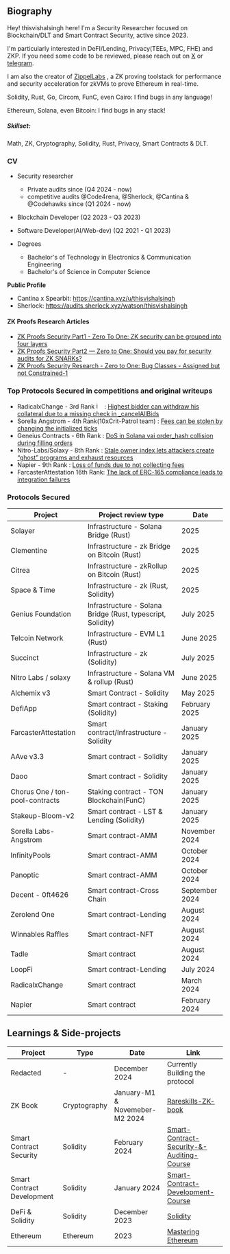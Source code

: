 
## Biography
Hey! thisvishalsingh here! I'm a Security Researcher focused on Blockchain/DLT and Smart Contract Security, active since 2023. 

I'm particularly interested in DeFI/Lending, Privacy(TEEs, MPC, FHE) and ZKP. If you need some code to be reviewed, please reach out on [X](https://x.com/thisvishalsingh) or [telegram](https://t.me/thisvishalsingh).

I am also the creator of [ZippelLabs](https://x.com/Zippel_Labs) , a ZK proving toolstack for performance and security acceleration for zkVMs to prove Ethereum in real-time.

Solidity, Rust, Go, Circom, FunC, even Cairo: I find bugs in any language! 

Ethereum, Solana, even Bitcoin: I find bugs in any stack!

##### Skillset:
Math, ZK, Cryptography, Solidity, Rust, Privacy, Smart Contracts & DLT.

### CV
- Security researcher
    - Private audits since (Q4 2024 - now) 
    - competitive audits @Code4rena, @Sherlock, @Cantina & @Codehawks since (Q1 2024 - now)

- Blockchain Developer (Q2 2023 - Q3 2023)
- Software Developer(AI/Web-dev) (Q2 2021 - Q1 2023)
- Degrees
    - Bachelor's of Technology in Electronics & Communication Engineering
    - Bachelor's of Science in Computer Science 

**Public Profile**

- Cantina x Spearbit: https://cantina.xyz/u/thisvishalsingh
- Sherlock: https://audits.sherlock.xyz/watson/thisvishalsingh


#### ZK Proofs Research Articles 
- [ZK Proofs Security Part1 - Zero To One: ZK security can be grouped into four layers](https://x.com/thisvishalsingh/status/1981717979965346192?t=Vg3Y9NgGSKOR1qjDgiuAGg&s=19)
- [ZK Proofs Security Part2 — Zero to One: Should you pay for security audits for ZK SNARKs?](https://x.com/thisvishalsingh/status/1982101683736805887?t=G09HslKzNs5H87I19tXGAg&s=19)
- [ZK Proofs Security Research - Zero to One: Bug Classes - Assigned but not Constrained-1](https://x.com/thisvishalsingh/status/1983290931441766614)



### Top Protocols Secured in competitions and original writeups
- RadicalxChange - 3rd Rank <img width="15" height="15" alt="image" src="https://github.com/user-attachments/assets/b5634942-f69e-4f15-a23d-8297b7009e0f" /> : [Highest bidder can withdraw his collateral due to a missing check in _cancelAllBids](https://github.com/sherlock-audit/2024-02-radicalxchange-judging/issues/93)
- Sorella Angstrom - 4th Rank(10xCrit-Patrol team) : [Fees can be stolen by changing the initialized ticks](https://cantina.xyz/code/84df57a3-0526-49b8-a7c5-334888f43940/overview/leaderboard)
- Geneius Contracts - 6th Rank : [DoS in Solana vai order_hash collision during filling orders](https://cantina.xyz/code/12acc80c-4e4c-4081-a0a3-faa92150651a/overview/leaderboard)
- Nitro-Labs/Solaxy - 8th Rank : [Stale owner index lets attackers create “ghost” programs and exhaust resources](https://cantina.xyz/code/50d38b86-80a0-49af-9df8-70d7d601b7d7/overview/leaderboard)
- Napier - 9th Rank : [Loss of funds due to not collecting fees](https://github.com/sherlock-audit/2024-06-new-scope-judging/issues/364)
- FarcasterAttestation 16th Rank: [The lack of ERC-165 compliance leads to integration failures](https://cantina.xyz/code/f9326d2b-bb99-45a9-88c5-94c54aa1823a/overview/leaderboard)


### Protocols Secured
| Project              | Project review type           | Date              | 
|----------------------|-------------------------------|-------------------|
| Solayer     | Infrastructure - Solana Bridge  (Rust) |  2025  | 
| Clementine    | Infrastructure - zk Bridge on Bitcoin  (Rust) |  2025  | 
| Citrea    | Infrastructure - zkRollup on Bitcoin  (Rust) |  2025  | 
| Space & Time    | Infrastructure - zk  (Rust, Solidity) |  2025  | 
| Genius Foundation     | Infrastructure - Solana Bridge  (Rust, typescript, Solidity) | July 2025  | 
| Telcoin Network        | Infrastructure - EVM L1 (Rust)  | June 2025      |
| Succinct           | Infrastructure - zk (Solidity)   | July 2025      | 
| Nitro Labs / solaxy   | Infrastructure - Solana VM & rollup (Rust)       | June 2025     |
| Alchemix v3       | Smart Contract - Solidity | May 2025         | May 2025
| DefiApp              | Smart contract - Staking (Solidity)       | February 2025         | 
| FarcasterAttestation | Smart contract/Infrastructure - Solidity     | January 2025        | 
| AAve v3.3       | Smart contract - Solidity     | January 2025        | 
| Daoo           | Smart contract - Solidity     | January 2025        |
| Chorus One / ton-pool-contracts | Staking contract - TON Blockchain(FunC)     | January 2025     | 
| Stakeup-Bloom-v2           | Smart contract - LST & Lending (Solidity)     | January 2025        |
| Sorella Labs-Angstrom| Smart contract-AMM  | November 2024    | 
| InfinityPools        | Smart contract-AMM  | October 2024    | 
| Panoptic             | Smart contract-AMM  | October 2024    | 
| Decent - 0ft4626     | Smart contract-Cross Chain | September 2024     | 
| Zerolend One         | Smart contract-Lending      | August 2024        | 
| Winnables Raffles    | Smart contract-NFT      | August 2024        | 
| Tadle                | Smart contract      | August 2024        | 
| LoopFi               | Smart contract-Lending      | July 2024         | 
| RadicalxChange       | Smart contract      | March 2024        | 
| Napier               | Smart contract      | February 2024      | 









## Learnings & Side-projects

| Project                             | Type         | Date                    | Link                                    |
|-------------------------------------|--------------|-------------------------|-----------------------------------------|
| Redacted                           | -   |  December 2024            | Currently Building the protocol |
| ZK Book                             | Cryptography | January-M1 & Novemeber-M2 2024  | [Rareskills-ZK-book](https://www.rareskills.io/zk-book)  |
| Smart Contract Security             | Solidity     | February 2024   | [Smart-Contract-Security-&-Auditing-Course](https://github.com/this-vishalsingh/security-and-auditing-full-course/tree/main) |
| Smart Contract Development          | Solidity     | January 2024   | [Smart-Contract-Development-Course](https://github.com/this-vishalsingh/foundry-full-course-cu) |
| DeFi & Solidity                     | Solidity     | December 2023   | [Solidity](https://cryptozombies.io/) |
| Ethereum                            | Ethereum     | 2023   | [Mastering Ethereum](https://github.com/ethereumbook/ethereumbook) |
